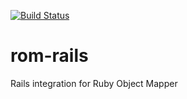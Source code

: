 [![Build Status](https://travis-ci.org/rom-rb/rom-rails.svg?branch=master)](https://travis-ci.org/rom-rb/rom-rails)

# rom-rails

Rails integration for Ruby Object Mapper
